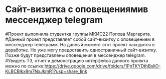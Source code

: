# Сайт-визитка с оповещениямив мессенджер telegram
#Проект выполнила студентка группы МКИС22 Попова Маргарита.
#Данный проект представляет собой сайт-визитку с оповещением в мессенджер телеграмм. На данный момент этот проект находится в доработке. Но уже могу предоставить одностраничный сайт-визитку. Позже будут представлены оповещения в мессенджер telegram.
#Увидеть ТЗ, отчет и демонстрацию интерфейса данного проекта можно по ссылке:https://drive.google.com/drive/folders/1PnTKYDthBsliO-KLBCBlkx8m7NxJkmR1?usp=share_link
